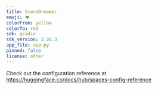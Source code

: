 ```yaml
---
title: SceneDreamer
emoji: 👁
colorFrom: yellow
colorTo: red
sdk: gradio
sdk_version: 3.28.3
app_file: app.py
pinned: false
license: other
---
```


Check out the configuration reference at https://huggingface.co/docs/hub/spaces-config-reference
